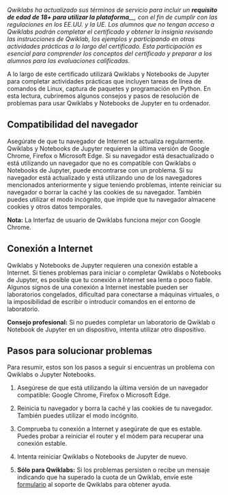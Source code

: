
_Qwiklabs ha actualizado sus términos de servicio para incluir un_ _**requisito de edad de 18+ para utilizar la plataforma**__, con el fin de cumplir con las regulaciones en los EE.UU. y la UE. Los alumnos que no tengan acceso a Qwiklabs podrán completar el certificado y obtener la insignia revisando las instrucciones de Qwiklab, los ejemplos y participando en otras actividades prácticas a lo largo del certificado. Esta participación es esencial para comprender los conceptos del certificado y preparar a los alumnos para las evaluaciones calificadas._

A lo largo de este certificado utilizará Qwiklabs y Notebooks de Jupyter para completar actividades prácticas que incluyen tareas de línea de comandos de Linux, captura de paquetes y programación en Python. En esta lectura, cubriremos algunos consejos y pasos de resolución de problemas para usar Qwiklabs y Notebooks de Jupyter en tu ordenador.

## Compatibilidad del navegador

Asegúrate de que tu navegador de Internet se actualiza regularmente. Qwiklabs y Notebooks de Jupyter requieren la última versión de Google Chrome, Firefox o Microsoft Edge. Si su navegador está desactualizado o está utilizando un navegador que no es compatible con Qwiklabs o Notebooks de Jupyter, puede encontrarse con un problema. Si su navegador está actualizado y está utilizando uno de los navegadores mencionados anteriormente y sigue teniendo problemas, intente reiniciar su navegador o borrar la caché y las cookies de su navegador. También puedes utilizar el modo incógnito, que impide que tu navegador almacene cookies y otros datos temporales.

**Nota:** La Interfaz de usuario de Qwiklabs funciona mejor con Google Chrome.

## Conexión a Internet

Qwiklabs y Notebooks de Jupyter requieren una conexión estable a Internet. Si tienes problemas para iniciar o completar Qwiklabs o Notebooks de Jupyter, es posible que tu conexión a Internet sea lenta o poco fiable. Algunos signos de una conexión a Internet inestable pueden ser laboratorios congelados, dificultad para conectarse a máquinas virtuales, o la imposibilidad de escribir o introducir comandos en el entorno de laboratorio.

**Consejo profesional:** Si no puedes completar un laboratorio de Qwiklab o Notebook de Jupyter en un dispositivo, intenta utilizar otro dispositivo.

## Pasos para solucionar problemas

Para resumir, estos son los pasos a seguir si encuentras un problema con Qwiklabs o Jupyter Notebooks.

1. Asegúrese de que está utilizando la última versión de un navegador compatible: Google Chrome, Firefox o Microsoft Edge.
    
2. Reinicia tu navegador y borra la caché y las cookies de tu navegador. También puedes utilizar el modo incógnito.
    
3. Comprueba tu conexión a Internet y asegúrate de que es estable. Puedes probar a reiniciar el router y el módem para recuperar una conexión estable.
    
4. Intenta reiniciar Qwiklabs o Notebooks de Jupyter de nuevo.
    
5. **Sólo para Qwiklabs:** Si los problemas persisten o recibe un mensaje indicando que ha superado la cuota de un Qwiklab, envíe este [formulario](https://qwiklab.zendesk.com/hc/en-us/requests/new) al soporte de Qwiklabs para obtener ayuda.